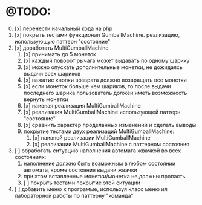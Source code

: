 
# @TODO:
0. [x] перенести начальный кода на php
1. [x] покрыть тестами функционал GumballMachine. реализацию, использующую паттерн "состояние"
2. [x] доработать MultiGumballMachine
   1. [x] принимать до 5 монеток
   2. [x] каждый поворот рычага может выдавать по одному шарику
   3. [x] можно опускать дополнительные монетки, не дожидаясь выдачи всех шариков
   4. [x] нажатие кнопки возврата должно возвращать все монетки
   5. [x] если монеток больше чем шариков, то после выдачи последнего шарика пользователь должен иметь возможность вернуть монетки
   6. [x] наивная реализация MultiGumballMachine
   7. [x] реализация MultiGumballMachine использующей паттерн "состояние"
   8. [x] сравнить характер проделанных изменений и сделать выводы
   9. покрытие тестами двух реализаций MultiGumballMachine:
      1. [x] наивной реализации MultiGumballMachine
      2. [x] реализации MultiGumballMachine с паттерном состояния
3. [ ] обработать ситуацию наполнения автомата жвачкой во всех состояниях: 
   1. наполнение должно быть возможным в любом состоянии автомата, кроме состояния выдачи жвачки
   2. при этом вставленные монетки/монетка не должны пропасть
   3. [ ] покрыть тестами покрытие этой ситуации
4. [ ] добавить меню к программе, используя класс меню ил лабораторной работы по паттерну "команда"
